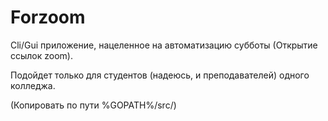 # Forzoom
Cli/Gui приложение, нацеленное на автоматизацию субботы (Открытие ссылок zoom).

Подойдет только для студентов (надеюсь, и преподавателей) одного колледжа.

(Копировать по пути %GOPATH%/src/)
